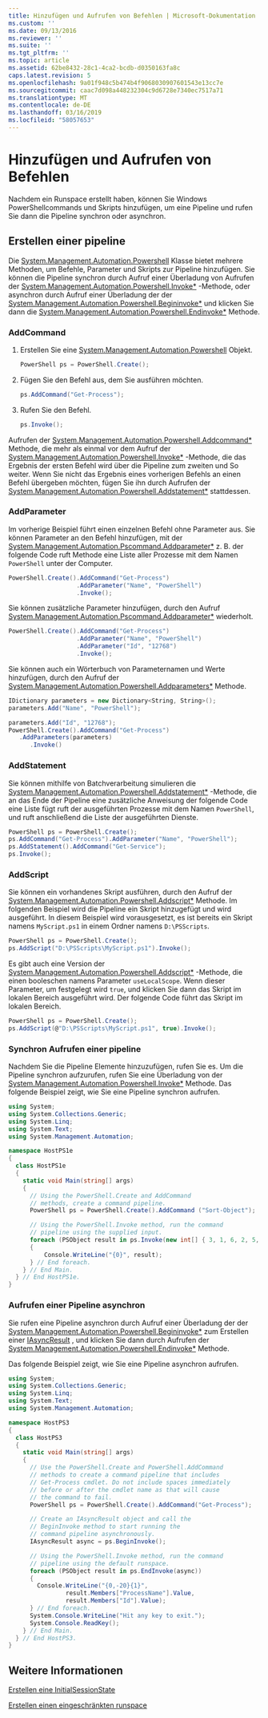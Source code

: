 ```yaml
---
title: Hinzufügen und Aufrufen von Befehlen | Microsoft-Dokumentation
ms.custom: ''
ms.date: 09/13/2016
ms.reviewer: ''
ms.suite: ''
ms.tgt_pltfrm: ''
ms.topic: article
ms.assetid: 62be8432-28c1-4ca2-bcdb-d0350163fa8c
caps.latest.revision: 5
ms.openlocfilehash: 9a01f948c5b474b4f9068030907601543e13cc7e
ms.sourcegitcommit: caac7d098a448232304c9d6728e7340ec7517a71
ms.translationtype: MT
ms.contentlocale: de-DE
ms.lasthandoff: 03/16/2019
ms.locfileid: "58057653"
---
```

# <a name="adding-and-invoking-commands"></a>Hinzufügen und Aufrufen von Befehlen

Nachdem ein Runspace erstellt haben, können Sie Windows PowerShellcommands und Skripts hinzufügen, um eine Pipeline und rufen Sie dann die Pipeline synchron oder asynchron.

## <a name="creating-a-pipeline"></a>Erstellen einer pipeline

 Die [System.Management.Automation.Powershell](/dotnet/api/system.management.automation.powershell) Klasse bietet mehrere Methoden, um Befehle, Parameter und Skripts zur Pipeline hinzufügen. Sie können die Pipeline synchron durch Aufruf einer Überladung von Aufrufen der [System.Management.Automation.Powershell.Invoke*](/dotnet/api/System.Management.Automation.PowerShell.Invoke) -Methode, oder asynchron durch Aufruf einer Überladung der der [ System.Management.Automation.Powershell.Begininvoke*](/dotnet/api/System.Management.Automation.PowerShell.BeginInvoke) und klicken Sie dann die [System.Management.Automation.Powershell.Endinvoke*](/dotnet/api/System.Management.Automation.PowerShell.EndInvoke) Methode.

### <a name="addcommand"></a>AddCommand

1. Erstellen Sie eine [System.Management.Automation.Powershell](/dotnet/api/system.management.automation.powershell) Objekt.

   ```csharp
   PowerShell ps = PowerShell.Create();
   ```

2. Fügen Sie den Befehl aus, dem Sie ausführen möchten.

   ```csharp
   ps.AddCommand("Get-Process");
   ```

3. Rufen Sie den Befehl.

   ```csharp
   ps.Invoke();
   ```

 Aufrufen der [System.Management.Automation.Powershell.Addcommand*](/dotnet/api/System.Management.Automation.PowerShell.AddCommand) Methode, die mehr als einmal vor dem Aufruf der [System.Management.Automation.Powershell.Invoke*](/dotnet/api/System.Management.Automation.PowerShell.Invoke) -Methode, die das Ergebnis der ersten Befehl wird über die Pipeline zum zweiten und So weiter. Wenn Sie nicht das Ergebnis eines vorherigen Befehls an einen Befehl übergeben möchten, fügen Sie ihn durch Aufrufen der [System.Management.Automation.Powershell.Addstatement*](/dotnet/api/System.Management.Automation.PowerShell.AddStatement) stattdessen.

### <a name="addparameter"></a>AddParameter

 Im vorherige Beispiel führt einen einzelnen Befehl ohne Parameter aus. Sie können Parameter an den Befehl hinzufügen, mit der [System.Management.Automation.Pscommand.Addparameter*](/dotnet/api/System.Management.Automation.PSCommand.AddParameter) z. B. der folgende Code ruft Methode eine Liste aller Prozesse mit dem Namen `PowerShell` unter der Computer.

```csharp
PowerShell.Create().AddCommand("Get-Process")
                   .AddParameter("Name", "PowerShell")
                   .Invoke();
```

 Sie können zusätzliche Parameter hinzufügen, durch den Aufruf [System.Management.Automation.Pscommand.Addparameter*](/dotnet/api/System.Management.Automation.PSCommand.AddParameter) wiederholt.

```csharp
PowerShell.Create().AddCommand("Get-Process")
                   .AddParameter("Name", "PowerShell")
                   .AddParameter("Id", "12768")
                   .Invoke();
```

 Sie können auch ein Wörterbuch von Parameternamen und Werte hinzufügen, durch den Aufruf der [System.Management.Automation.Powershell.Addparameters*](/dotnet/api/System.Management.Automation.PowerShell.AddParameters) Methode.

```csharp
IDictionary parameters = new Dictionary<String, String>();
parameters.Add("Name", "PowerShell");

parameters.Add("Id", "12768");
PowerShell.Create().AddCommand("Get-Process")
   .AddParameters(parameters)
      .Invoke()

```

### <a name="addstatement"></a>AddStatement

 Sie können mithilfe von Batchverarbeitung simulieren die [System.Management.Automation.Powershell.Addstatement*](/dotnet/api/System.Management.Automation.PowerShell.AddStatement) -Methode, die an das Ende der Pipeline eine zusätzliche Anweisung der folgende Code eine Liste fügt ruft der ausgeführten Prozesse mit dem Namen `PowerShell`, und ruft anschließend die Liste der ausgeführten Dienste.

```csharp
PowerShell ps = PowerShell.Create();
ps.AddCommand("Get-Process").AddParameter("Name", "PowerShell");
ps.AddStatement().AddCommand("Get-Service");
ps.Invoke();
```

### <a name="addscript"></a>AddScript

 Sie können ein vorhandenes Skript ausführen, durch den Aufruf der [System.Management.Automation.Powershell.Addscript*](/dotnet/api/System.Management.Automation.PowerShell.AddScript) Methode. Im folgenden Beispiel wird die Pipeline ein Skript hinzugefügt und wird ausgeführt. In diesem Beispiel wird vorausgesetzt, es ist bereits ein Skript namens `MyScript.ps1` in einem Ordner namens `D:\PSScripts`.

```csharp
PowerShell ps = PowerShell.Create();
ps.AddScript("D:\PSScripts\MyScript.ps1").Invoke();
```

 Es gibt auch eine Version der [System.Management.Automation.Powershell.Addscript*](/dotnet/api/System.Management.Automation.PowerShell.AddScript) -Methode, die einen booleschen namens Parameter `useLocalScope`. Wenn dieser Parameter, um festgelegt wird `true`, und klicken Sie dann das Skript im lokalen Bereich ausgeführt wird. Der folgende Code führt das Skript im lokalen Bereich.

```csharp
PowerShell ps = PowerShell.Create();
ps.AddScript(@"D:\PSScripts\MyScript.ps1", true).Invoke();
```

### <a name="invoking-a-pipeline-synchronously"></a>Synchron Aufrufen einer pipeline

 Nachdem Sie die Pipeline Elemente hinzuzufügen, rufen Sie es. Um die Pipeline synchron aufzurufen, rufen Sie eine Überladung von der [System.Management.Automation.Powershell.Invoke*](/dotnet/api/System.Management.Automation.PowerShell.Invoke) Methode. Das folgende Beispiel zeigt, wie Sie eine Pipeline synchron aufrufen.

```csharp
using System;
using System.Collections.Generic;
using System.Linq;
using System.Text;
using System.Management.Automation;

namespace HostPS1e
{
  class HostPS1e
  {
    static void Main(string[] args)
    {
      // Using the PowerShell.Create and AddCommand
      // methods, create a command pipeline.
      PowerShell ps = PowerShell.Create().AddCommand ("Sort-Object");

      // Using the PowerShell.Invoke method, run the command
      // pipeline using the supplied input.
      foreach (PSObject result in ps.Invoke(new int[] { 3, 1, 6, 2, 5, 4 }))
      {
          Console.WriteLine("{0}", result);
      } // End foreach.
    } // End Main.
  } // End HostPS1e.
}
```

### <a name="invoking-a-pipeline-asynchronously"></a>Aufrufen einer Pipeline asynchron

 Sie rufen eine Pipeline asynchron durch Aufruf einer Überladung der der [System.Management.Automation.Powershell.Begininvoke*](/dotnet/api/System.Management.Automation.PowerShell.BeginInvoke) zum Erstellen einer [IAsyncResult](http://msdn.microsoft.com/library/system.iasyncresult\(v=vs.110\).aspx) , und klicken Sie dann durch Aufrufen der [ System.Management.Automation.Powershell.Endinvoke*](/dotnet/api/System.Management.Automation.PowerShell.EndInvoke) Methode.

 Das folgende Beispiel zeigt, wie Sie eine Pipeline asynchron aufrufen.

```csharp
using System;
using System.Collections.Generic;
using System.Linq;
using System.Text;
using System.Management.Automation;

namespace HostPS3
{
  class HostPS3
  {
    static void Main(string[] args)
    {
      // Use the PowerShell.Create and PowerShell.AddCommand
      // methods to create a command pipeline that includes
      // Get-Process cmdlet. Do not include spaces immediately
      // before or after the cmdlet name as that will cause
      // the command to fail.
      PowerShell ps = PowerShell.Create().AddCommand("Get-Process");

      // Create an IAsyncResult object and call the
      // BeginInvoke method to start running the
      // command pipeline asynchronously.
      IAsyncResult async = ps.BeginInvoke();

      // Using the PowerShell.Invoke method, run the command
      // pipeline using the default runspace.
      foreach (PSObject result in ps.EndInvoke(async))
      {
        Console.WriteLine("{0,-20}{1}",
                result.Members["ProcessName"].Value,
                result.Members["Id"].Value);
      } // End foreach.
      System.Console.WriteLine("Hit any key to exit.");
      System.Console.ReadKey();
    } // End Main.
  } // End HostPS3.
}
```

## <a name="see-also"></a>Weitere Informationen

 [Erstellen eine InitialSessionState](./creating-an-initialsessionstate.md)

 [Erstellen einen eingeschränkten runspace](./creating-a-constrained-runspace.md)
